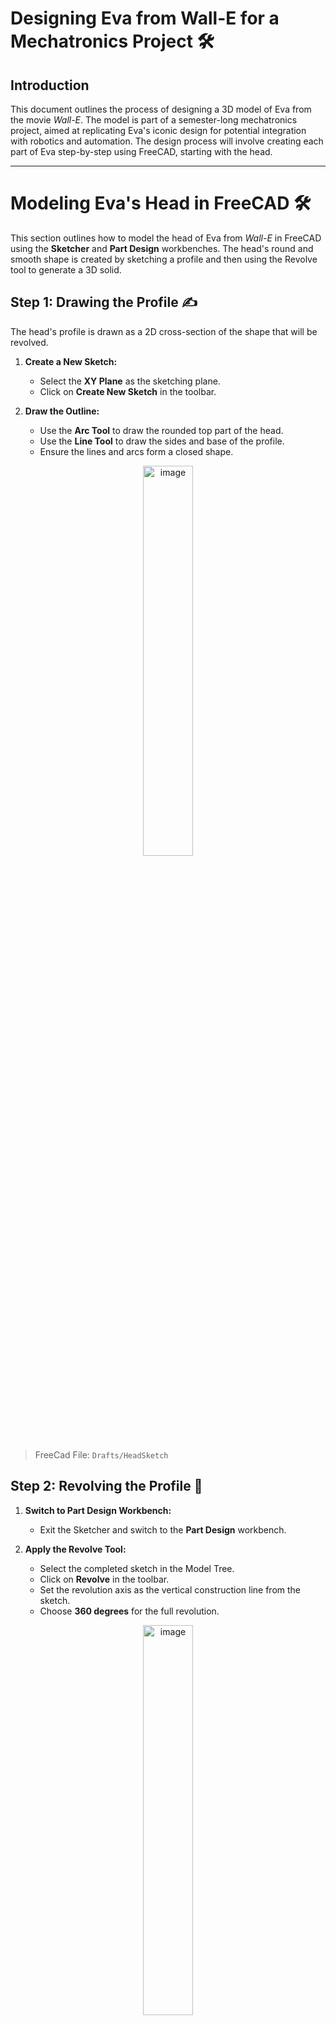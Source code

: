 # Designing Eva from Wall-E for a Mechatronics Project 🛠️

## Introduction
This document outlines the process of designing a 3D model of Eva from the movie *Wall-E*. The model is part of a semester-long mechatronics project, aimed at replicating Eva's iconic design for potential integration with robotics and automation. The design process will involve creating each part of Eva step-by-step using FreeCAD, starting with the head.

---

# Modeling Eva's Head in FreeCAD 🛠️

This section outlines how to model the head of Eva from *Wall-E* in FreeCAD using the **Sketcher** and **Part Design** workbenches. The head's round and smooth shape is created by sketching a profile and then using the Revolve tool to generate a 3D solid.


## Step 1: Drawing the Profile ✍️
The head's profile is drawn as a 2D cross-section of the shape that will be revolved.

1. **Create a New Sketch:**
   - Select the **XY Plane** as the sketching plane.
   - Click on **Create New Sketch** in the toolbar.

2. **Draw the Outline:**
   - Use the **Arc Tool** to draw the rounded top part of the head.
   - Use the **Line Tool** to draw the sides and base of the profile.
   - Ensure the lines and arcs form a closed shape.

<div align="center">
    <img class="logo" src="../media/project/drawing.png" alt="image" width="40%">
</div>

> FreeCad File: `Drafts/HeadSketch`

## Step 2: Revolving the Profile 🔄
1. **Switch to Part Design Workbench:**
   - Exit the Sketcher and switch to the **Part Design** workbench.

2. **Apply the Revolve Tool:**
   - Select the completed sketch in the Model Tree.
   - Click on **Revolve** in the toolbar.
   - Set the revolution axis as the vertical construction line from the sketch.
   - Choose **360 degrees** for the full revolution.

<div align="center">
    <img class="logo" src="../media/project/head.png" alt="image" width="40%">
</div>

> FreeCad File: `Drafts/Revolve`

## Result

The 2D sketch is now a 3D solid representing Eva's head.

<div align="center">
    <img class="logo" src="../media/project/head.gif" alt="image" width="40%">
</div>

# Modeling Eva's Body in FreeCAD 🛠️

This section explains the process of designing Eva's body, starting with a spherical base that is deformed into an ovoid shape and using cutting and slicing operations to shape it into the desired form.

---

## Step 1: Creating the Spherical Base 🌐
1. **Insert a Sphere:**
   - Open the **Part Workbench**.
   - Insert a sphere using the **Create Primitive** tool.
   - Adjust the sphere's radius to roughly match the initial size of Eva's body.

<div align="center">
    <img class="logo" src="../media/project/body-sphere.png" alt="image" width="30%">
</div>

> FreeCad File: `Drafts/Sphere`

2. **Deform the Sphere into an Ovoid:**
   - Use the **Scale Tool** or adjust the properties of the sphere to stretch it along the Z-axis.
   - This creates the ovoid shape characteristic of Eva's body.

3. **Position the Ovoid Shape:**
   - Move the deformed sphere along the Z-axis to align it with the overall design.
   - Ensure it represents the main volume of the body.

<div align="center">
    <img class="logo" src="../media/project/body-base.png" alt="image" width="30%">
</div>

> FreeCad File: `Non-Sized-Parts/.../EvaBody/Body/Sphere001`

## Step 2: Shaping the Neck 🌀

1. **Build Other Sphere:**
   - Generate another sphere with the same radious
   - Locate the sphere at the neck.

2. **Perform a Boolean Cut:**
   - Use the **Boolean Difference Tool** to subtract the smaller ovoid from the larger one.

<div align="center">
    <img class="logo" src="../media/project/body-neck.png" alt="image" width="30%">
</div>

## Step 3: Shaping the Body ✂️
1. **Slice the Ovoid:**
   - Insert a rectangular **Cut Plane** using the **Part Workbench**.
   - Position the plane to remove the bottom portion of the ovoid, flattening the base.
   - Use the **Boolean Cut Tool** to perform the slice.

2. **Create the Arm Openings:**
   - Insert two smaller spheres to represent the arm sockets.
   - Position these spheres symmetrically on the sides of the hollow body.
   - Use the **Boolean Difference Tool** to cut the arm sockets out of the body.

<div align="center">
    <img class="logo" src="../media/project/body-plane-cut.png" alt="image" width="30%">
</div>

## Step 4: Refining the Model ✨
1. **Smooth the Edges:**
   - Apply the **Fillet Tool** to round any sharp edges left from the slicing and cutting operations.

2. **Validate the Design:**
   - Ensure all operations were performed correctly and the resulting body is symmetrical and smooth.

<div align="center">
    <img class="logo" src="../media/project/body-shape.gif" alt="image" width="30%">
</div>

## Construction Tree Breakdown 🌳
| Step            | Operation         | Description                                |
|-----------------|-------------------|--------------------------------------------|
| `Sphere001`     | Create Sphere     | Main body volume                           |
| `Sphere002`     | Create Smaller Sphere | Inner cavity for hollowing the body       |
| `ArmCutLeft`    | Add Sphere        | Sphere positioned to cut left arm socket   |
| `ArmCut`        | Add Sphere        | Sphere positioned to cut right arm socket  |
| `Slice`         | Add Cut Plane     | Plane used to flatten the bottom           |
| `CuttedBody`    | Boolean Operations| Final body after all slicing and cutting   |


The body design is now ready for further detailing, such as attaching arms or adding internal mechanisms.


# Modeling Eva's Arms and Neck Connection in FreeCAD 🛠️

This section details the creation of Eva’s arms and the neck bridge structure that connects the head to the body.

## Step 1: Designing the Arms 🤖

### Right Arm:
1. **Create the Arm Shaft:**
   - Open the **Part Workbench**.
   - Insert a **Cylinder** to serve as the main shaft of the arm.
   - Adjust the radius and height to match Eva’s proportions.

2. **Combine the Shapes:**
   - Use the **Boolean Union Tool** to merge the cylinder and the elliptical end into a single arm structure.

### Left Arm:
1. **Duplicate the Right Arm:**
   - Use `Ctrl+C` and `Ctrl+V` to duplicate the right arm.
   - Mirror the duplicate using the **Transform Tool** to create a symmetrical left arm.
   - Position it on the opposite side of the body.

<div align="center">
    <img class="logo" src="../media/project/arms.png" alt="image" width="30%">
</div>


## Step 2: Creating the Neck Bridge 🌉

1. **Design the Bridge Cylinder:**
   - Insert a **Cylinder** to form the base of the neck bridge.
   - Adjust its dimensions to connect seamlessly between the head and body.

2. **Add the Circular Block:**
   - Switch to the **Sketcher Workbench** and draw a circle.
   - Extrude the circle using the **Part Workbench** to create a block at the top of the bridge cylinder.
   - Position the block so it aligns with the neck opening created in the body.

<div align="center">
    <img class="logo" src="../media/project/arms_and_neck.png" alt="image" width="30%">
</div>

## Step 3: Assembling the Components 🧩
1. **Attach the Arms:**
   - Position the arms symmetrically on either side of the body.
   - Use the **Boolean Union Tool** to connect the arm supports to the body.

2. **Connect the Neck Bridge:**
   - Align the neck bridge with the hollow neck opening in the body.
   - Ensure it is centered and securely attached.

<div align="center">
    <img class="logo" src="../media/project/chest.gif" alt="image" width="30%">
</div>

The arms and neck bridge provide the structure for Eva’s movement and connection between the head and body.

# Adding and Designing Eva's Base with FPGA Compatibility in FreeCAD 🛠️

This section details the steps to add a cylindrical base to Eva, hollow out the object for internal components, and design a base with fixations to securely fit an FPGA. A reference model of the FPGA was used to ensure precise compatibility.

## Step 1: Adding a Cylindrical Base
1. **Create the Base Cylinder:**
   - Open the **Part Workbench**.
   - Add a **Cylinder** primitive below Eva's body.
   - Adjust the radius and height to provide stability and proportionate support for the overall design.

2. **Position the Cylinder:**
   - Align the cylinder with the body’s central axis.
   - Ensure it extends slightly outward to serve as a sturdy base.

3. **Smooth the Edges:**
   - Use the **Fillet Tool** on the cylinder's top edge to create a smooth transition to the body.

<div align="center">
    <img class="logo" src="../media/project/body_with_base.png" alt="image" width="30%">
</div>

## Step 2: Hollowing the Object and Opening the Base
1. **Hollow the Main Body:**
   - Use the **Part Workbench** to insert a smaller internal cylinder.
   - Perform a **Boolean Cut** to subtract the smaller cylinder from the larger body, creating a hollow interior.

2. **Open the Base:**
   - Add another cylinder as a cutting tool to create an opening at the bottom of the base.
   - Align it with the base’s central axis and adjust its radius slightly smaller than the base’s outer diameter.
   - Perform a **Boolean Cut** to create a clean, circular opening at the base.

<div align="center">
    <img class="logo" src="../media/project/hollowed_eva.png" alt="image" width="30%">
</div>

## Step 3: Designing the Base and FPGA Fixations
1. **Import the FPGA Reference Model:**
   - Download an STL or STEP file of the FPGA from an online library.
   - Import the model into FreeCAD using the **File > Import** option.

2. **Create Fixation Points:**
   - Use the **Sketcher Workbench** to draw mounting holes and supports for the FPGA.
   - Extrude the sketches to create solid pillars and slots that align with the FPGA’s mounting points.

3. **Integrate the Fixations with the Base:**
   - Use the **Part Design Workbench** to position the fixations inside the hollowed-out base.
   - Ensure proper alignment with the imported FPGA model.

<div align="center">
    <img class="logo" src="../media/project/fpga-base.png" alt="image" width="30%">
</div>